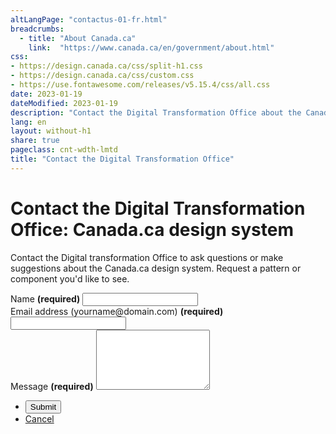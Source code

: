 ```yaml
---
altLangPage: "contactus-01-fr.html"
breadcrumbs:
  - title: "About Canada.ca"
    link:  "https://www.canada.ca/en/government/about.html"
css:
- https://design.canada.ca/css/split-h1.css
- https://design.canada.ca/css/custom.css
- https://use.fontawesome.com/releases/v5.15.4/css/all.css
date: 2023-01-19
dateModified: 2023-01-19
description: "Contact the Digital Transformation Office about the Canada.ca design system."
lang: en
layout: without-h1
share: true
pageclass: cnt-wdth-lmtd
title: "Contact the Digital Transformation Office"
---
```

<h1 property="name" id="wb-cont" dir="ltr">
	<span class="stacked"><span>Contact the Digital Transformation Office</span>: <span>Canada.ca design system</span></span>
</h1>
<p>Contact the Digital transformation Office to ask questions or make suggestions about the Canada.ca design system.  Request a pattern or component you'd like to see.</p>
<div class="wb-frmvld mrgn-tp-lg">
	<div class="row">
		<div class="col-md-8">
			<form action="#" method="get" id="contact-dto">
				<div class="form-group">
					<label for="name1" class="required"><span class="field-name">Name</span> <strong class="required" aria-hidden="true">(required)</strong></label>
					<input class="form-control full-width" id="name1" name="name1" type="text" autocomplete="given-name" required="required" data-rule-minlength="2" />
				</div>
				<div class="form-group">
					<label for="email1" class="required"><span class="field-name">Email address</span> (yourname@domain.com) <strong class="required" aria-hidden="true">(required)</strong></label>
					<input class="form-control full-width" id="email1" name="email1" type="email" autocomplete="email" />
				</div>
				<div class="form-group">
				   	<label for="message" class="required"><span class="field-name">Message</span> <strong class="required" aria-hidden="true">(required)</strong></label>
					<textarea class="form-control full-width" rows="6" id="message" name="message" type="text" data-rule-rangeWords="[2,300]" /></textarea>
				</div>
			<ul class="list-unstyled list-inline mrgn-tp-lg">
					<li><input type="submit" value="Submit" class="btn btn-primary" /></li>
					<li><a href="#" class="btn btn-default">Cancel</a></li>
				</ul>
			</form>
		</div>
	</div>
</div>
